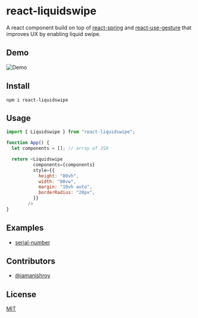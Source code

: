 # react-liquidswipe

A react component build on top of [react-spring](https://www.npmjs.com/package/react-spring) and [react-use-gesture](https://www.npmjs.com/package/react-use-gesture) that improves UX by enabling liquid swipe.

## Demo

![Demo](https://ik.imagekit.io/anishroy/demo/demo_tHVE6jn3f.gif)

## Install

```
npm i react-liquidswipe
```

## Usage

```javascript
import { Liquidswipe } from "react-liquidswipe";

function App() {
  let components = []; // array of JSX

  return <Liquidswipe 
          components={components}
          style={{
            height: "80vh",
            width: "80vw",
            margin: "10vh auto",
            borderRadius: "20px",
          }}
        />
}
```

## Examples

- [serial-number](https://github.com/iamanishroy/react-liquidswipe-examples/tree/main/serial-number)

## Contributors

- [@iamanishroy](https://www.github.com/iamanishroy/)

## License

[MIT](https://choosealicense.com/licenses/mit/)
